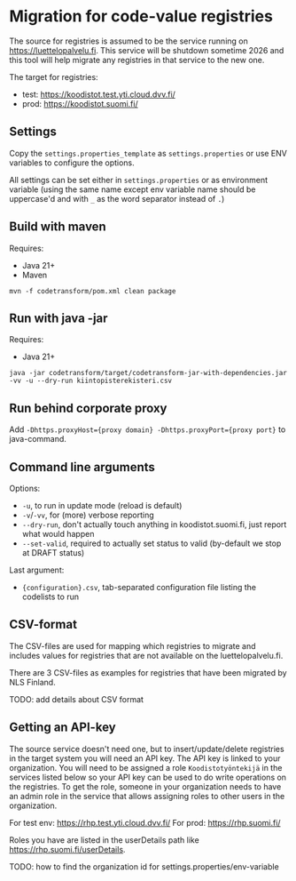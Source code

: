 # Migration for code-value registries

The source for registries is assumed to be the service running on https://luettelopalvelu.fi.
This service will be shutdown sometime 2026 and this tool will help migrate any registries in that service to the new one.

The target for registries:
- test: https://koodistot.test.yti.cloud.dvv.fi/
- prod: https://koodistot.suomi.fi/

## Settings

Copy the `settings.properties_template` as `settings.properties` or use ENV variables to configure the options.

All settings can be set either in `settings.properties` or as environment variable (using the same name except env variable name should be uppercase'd and with `_` as the word separator instead of `.`)

## Build with maven

Requires:
- Java 21+
- Maven

`mvn -f codetransform/pom.xml clean package`

## Run with java -jar

Requires:
- Java 21+

`java -jar codetransform/target/codetransform-jar-with-dependencies.jar -vv -u --dry-run kiintopisterekisteri.csv`

## Run behind corporate proxy

Add `-Dhttps.proxyHost={proxy domain} -Dhttps.proxyPort={proxy port}` to java-command.

## Command line arguments

Options:
* `-u`, to run in update mode (reload is default)
* `-v`/`-vv`, for (more) verbose reporting
* `--dry-run`, don't actually touch anything in koodistot.suomi.fi, just report what would happen
* `--set-valid`, required to actually set status to valid (by-default we stop at DRAFT status)

Last argument:
* `{configuration}.csv`, tab-separated configuration file listing the codelists to run

## CSV-format

The CSV-files are used for mapping which registries to migrate and includes values for registries that are not available on the luettelopalvelu.fi.

There are 3 CSV-files as examples for registries that have been migrated by NLS Finland.

TODO: add details about CSV format

## Getting an API-key

The source service doesn't need one, but to insert/update/delete registries in the target system you will need an API key. The API key is linked to your organization. You will need to be assigned a role `Koodistotyöntekijä` in the services listed below so your API key can be used to do write operations on the registries. To get the role, someone in your organization needs to have an admin role in the service that allows assigning roles to other users in the organization.

For test env: https://rhp.test.yti.cloud.dvv.fi/
For prod: https://rhp.suomi.fi/

Roles you have are listed in the userDetails path like https://rhp.suomi.fi/userDetails.

TODO: how to find the organization id for settings.properties/env-variable
